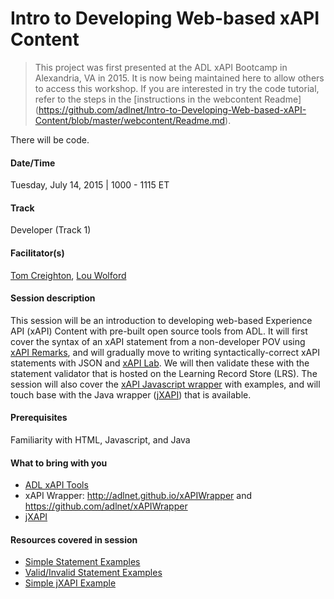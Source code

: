 # Intro to Developing Web-based xAPI Content
  
  
  
  >  This project was first presented at the ADL xAPI Bootcamp in Alexandria, VA in 2015. It is now being maintained here to allow others to access this workshop. If you are interested in try the code tutorial, refer to the steps in the [instructions in the webcontent Readme] (https://github.com/adlnet/Intro-to-Developing-Web-based-xAPI-Content/blob/master/webcontent/Readme.md).  
  
  
There will be code.

#### Date/Time
Tuesday, July 14, 2015 | 1000 - 1115 ET

#### Track
Developer (Track 1)

#### Facilitator(s)
[Tom Creighton](https://www.linkedin.com/pub/tom-creighton/16/9b7/14), [Lou Wolford](https://www.linkedin.com/pub/lou-wolford/42/747/623) 

#### Session description
This session will be an introduction to developing web-based Experience API (xAPI) Content with pre-built open source tools from ADL. It will first cover the syntax of an xAPI statement from a non-developer POV using [xAPI Remarks](http://adlnet.github.io/xapi-remarks/), and will gradually move to writing syntactically-correct xAPI statements with JSON and [xAPI Lab](http://adlnet.github.io/xapi-lab/). We will then validate these with the statement validator that is hosted on the Learning Record Store (LRS). The session will also cover the [xAPI Javascript wrapper](http://adlnet.github.io/xAPIWrapper/#xapiwrapper) with examples, and will touch base with the Java wrapper ([jXAPI](https://github.com/adlnet/jxapi)) that is available.

#### Prerequisites 
Familiarity with HTML, Javascript, and Java

#### What to bring with you
* [ADL xAPI Tools](http://adlnet.github.io/)
* xAPI Wrapper: http://adlnet.github.io/xAPIWrapper and https://github.com/adlnet/xAPIWrapper
* [jXAPI](https://github.com/adlnet/jxapi)

#### Resources covered in session
* [Simple Statement Examples](https://gist.github.com/ljwolford/0691f7d1b835921c8533)
* [Valid/Invalid Statement Examples](https://gist.github.com/ljwolford/56f575603b70c9be5ae6)
* [Simple jXAPI Example](https://gist.github.com/ljwolford/a2b0400be064403b2574)
